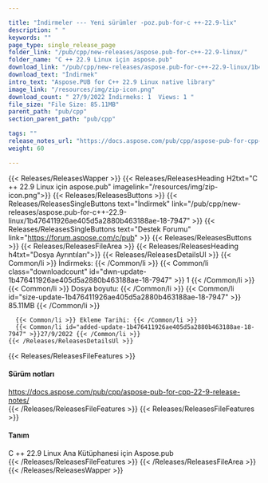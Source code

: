 ```yaml
---

title: "İndirmeler --- Yeni sürümler -poz.pub-for-c ++-22.9-lix"
description: " "
keywords: ""
page_type: single_release_page
folder_link: "/pub/cpp/new-releases/aspose.pub-for-c++-22.9-linux/"
folder_name: "C ++ 22.9 Linux için aspose.pub"
download_link: "/pub/cpp/new-releases/aspose.pub-for-c++-22.9-linux/1b476411926ae405d5a2880b463188ae-18-7947"
download_text: "İndirmek"
intro_text: "Aspose.PUB for C++ 22.9 Linux native library"
image_link: "/resources/img/zip-icon.png"
download_count: " 27/9/2022 İndirmeks: 1  Views: 1 "
file_size: "File Size: 85.11MB"
parent_path: "pub/cpp"
section_parent_path: "pub/cpp"

tags: ""
release_notes_url: "https://docs.aspose.com/pub/cpp/aspose-pub-for-cpp-22-9-release-notes/"
weight: 60

---
```


{{< Releases/ReleasesWapper >}}
  {{< Releases/ReleasesHeading H2txt="C ++ 22.9 Linux için aspose.pub" imagelink="/resources/img/zip-icon.png">}}
  {{< Releases/ReleasesButtons >}}
    {{< Releases/ReleasesSingleButtons text="İndirmek" link="/pub/cpp/new-releases/aspose.pub-for-c++-22.9-linux/1b476411926ae405d5a2880b463188ae-18-7947" >}}
    {{< Releases/ReleasesSingleButtons text="Destek Forumu" link="https://forum.aspose.com/c/pub" >}}
  {{< Releases/ReleasesButtons >}}
  {{< Releases/ReleasesFileArea >}}
    {{< Releases/ReleasesHeading h4txt="Dosya Ayrıntıları">}}
    {{< Releases/ReleasesDetailsUl >}}
      {{< Common/li >}} İndirmeks: {{< /Common/li >}}
      {{< Common/li class="downloadcount" id="dwn-update-1b476411926ae405d5a2880b463188ae-18-7947" >}} 1 {{< /Common/li >}}
      {{< Common/li >}} Dosya boyutu: {{< /Common/li >}}
      {{< Common/li id="size-update-1b476411926ae405d5a2880b463188ae-18-7947" >}} 85.11MB {{< /Common/li >}}

      {{< Common/li >}} Ekleme Tarihi: {{< /Common/li >}}
      {{< Common/li id="added-update-1b476411926ae405d5a2880b463188ae-18-7947" >}}27/9/2022 {{< /Common/li >}}
    {{< /Releases/ReleasesDetailsUl >}}

  {{< Releases/ReleasesFileFeatures >}}
      <h4>Sürüm notları</h4><div><a href='https://docs.aspose.com/pub/cpp/aspose-pub-for-cpp-22-9-release-notes/'>https://docs.aspose.com/pub/cpp/aspose-pub-for-cpp-22-9-release-notes/</a></div>
  {{< /Releases/ReleasesFileFeatures >}}
  {{< Releases/ReleasesFileFeatures >}}
      <h4>Tanım</h4><div class="HTMLDescription">C ++ 22.9 Linux Ana Kütüphanesi için Aspose.pub</div>
  {{< /Releases/ReleasesFileFeatures >}}
 {{< /Releases/ReleasesFileArea >}}
{{< /Releases/ReleasesWapper >}}


